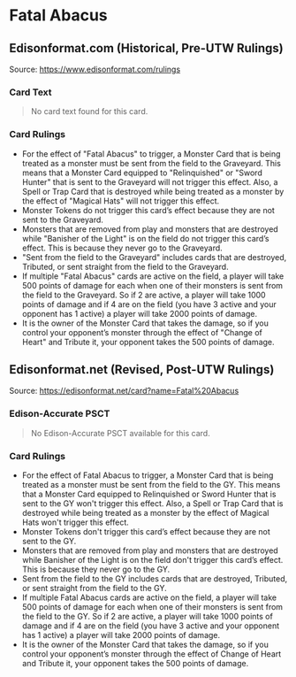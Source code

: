 # Fatal Abacus

## Edisonformat.com (Historical, Pre-UTW Rulings)

Source: https://www.edisonformat.com/rulings

### Card Text

> No card text found for this card.

### Card Rulings

*   For the effect of "Fatal Abacus" to trigger, a Monster Card that is being treated as a monster must be sent from the field to the Graveyard. This means that a Monster Card equipped to "Relinquished" or "Sword Hunter" that is sent to the Graveyard will not trigger this effect. Also, a Spell or Trap Card that is destroyed while being treated as a monster by the effect of "Magical Hats" will not trigger this effect.
*   Monster Tokens do not trigger this card’s effect because they are not sent to the Graveyard.
*   Monsters that are removed from play and monsters that are destroyed while "Banisher of the Light" is on the field do not trigger this card’s effect. This is because they never go to the Graveyard.
*   "Sent from the field to the Graveyard" includes cards that are destroyed, Tributed, or sent straight from the field to the Graveyard.
*   If multiple "Fatal Abacus" cards are active on the field, a player will take 500 points of damage for each when one of their monsters is sent from the field to the Graveyard. So if 2 are active, a player will take 1000 points of damage and if 4 are on the field (you have 3 active and your opponent has 1 active) a player will take 2000 points of damage.
*   It is the owner of the Monster Card that takes the damage, so if you control your opponent’s monster through the effect of "Change of Heart" and Tribute it, your opponent takes the 500 points of damage.

## Edisonformat.net (Revised, Post-UTW Rulings)

Source: https://edisonformat.net/card?name=Fatal%20Abacus

### Edison-Accurate PSCT

> No Edison-Accurate PSCT available for this card.

### Card Rulings

*   For the effect of Fatal Abacus to trigger, a Monster Card that is being treated as a monster must be sent from the field to the GY. This means that a Monster Card equipped to Relinquished or Sword Hunter that is sent to the GY won't trigger this effect. Also, a Spell or Trap Card that is destroyed while being treated as a monster by the effect of Magical Hats won't trigger this effect.
*   Monster Tokens don't trigger this card’s effect because they are not sent to the GY.
*   Monsters that are removed from play and monsters that are destroyed while Banisher of the Light is on the field don't trigger this card’s effect. This is because they never go to the GY.
*   Sent from the field to the GY includes cards that are destroyed, Tributed, or sent straight from the field to the GY.
*   If multiple Fatal Abacus cards are active on the field, a player will take 500 points of damage for each when one of their monsters is sent from the field to the GY. So if 2 are active, a player will take 1000 points of damage and if 4 are on the field (you have 3 active and your opponent has 1 active) a player will take 2000 points of damage.
*   It is the owner of the Monster Card that takes the damage, so if you control your opponent’s monster through the effect of Change of Heart and Tribute it, your opponent takes the 500 points of damage.
            